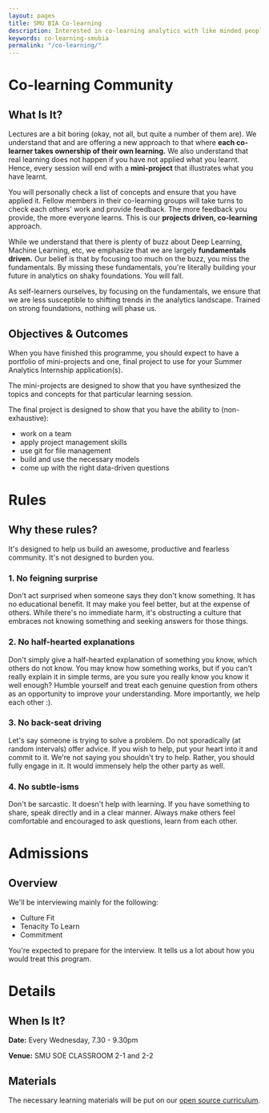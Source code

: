 ```yaml
---
layout: pages
title: SMU BIA Co-learning
description: Interested in co-learning analytics with like minded people? Join us today!
keywords: co-learning-smubia
permalink: "/co-learning/"
---
```


# Co-learning Community

## What Is It?

Lectures are a bit boring (okay, not all, but quite a number of them are). We understand that and are offering a new approach to that where **each co-learner takes ownership of their own learning.** We also understand that real learning does not happen if you have not applied what you learnt. Hence, every session will end with a **mini-project** that illustrates what you have learnt.

You will personally check a list of concepts and ensure that you have applied it. Fellow members in their co-learning groups will take turns to check each others' work and provide feedback. The more feedback you provide, the more everyone learns. This is our **projects driven, co-learning** approach.

While we understand that there is plenty of buzz about Deep Learning, Machine Learning, etc, we emphasize that we are largely **fundamentals driven.** Our belief is that by focusing too much on the buzz, you miss the fundamentals. By missing these fundamentals, you're literally building your future in analytics on shaky foundations. You will fall. 

As self-learners ourselves, by focusing on the fundamentals, we ensure that we are less susceptible to shifting trends in the analytics landscape. Trained on strong foundations, nothing will phase us.

## Objectives & Outcomes

When you have finished this programme, you should expect to have a portfolio of mini-projects and one, final project to use for your Summer Analytics Internship application(s).

The mini-projects are designed to show that you have synthesized the topics and concepts for that particular learning session.

The final project is designed to show that you have the ability to (non-exhaustive):
- work on a team
- apply project management skills
- use git for file management
- build and use the necessary models
- come up with the right data-driven questions

# Rules

## Why these rules?

It's designed to help us build an awesome, productive and fearless community. It's not designed to burden you.

### 1. No feigning surprise

Don't act surprised when someone says they don't know something. It has no educational benefit. It may make you feel better, but at the expense of others. While there's no immediate harm, it's obstructing a culture that embraces not knowing something and seeking answers for those things.

### 2. No half-hearted explanations

Don't simply give a half-hearted explanation of something you know, which others do not know. You may know how something works, but if you can't really explain it in simple terms, are you sure you really know you know it well enough? Humble yourself and treat each genuine question from others as an opportunity to improve your understanding. More importantly, we help each other :).

### 3. No back-seat driving

Let's say someone is trying to solve a problem. Do not sporadically (at random intervals) offer advice. If you wish to help, put your heart into it and commit to it. We're not saying you shouldn't try to help. Rather, you should fully engage in it. It would immensely help the other party as well.

### 4. No subtle-isms

Don't be sarcastic. It doesn't help with learning. If you have something to share, speak directly and in a clear manner. Always make others feel comfortable and encouraged to ask questions, learn from each other.

# Admissions

## Overview

We'll be interviewing mainly for the following:

- Culture Fit
- Tenacity To Learn
- Commitment

You're expected to prepare for the interview. It tells us a lot about how you would treat this program.

# Details

## When Is It?

**Date:**
Every Wednesday, 7.30 - 9.30pm

**Venue:**
SMU SOE CLASSROOM 2-1 and 2-2

## Materials

The necessary learning materials will be put on our [open source curriculum](https://github.com/smubia/dap-2017/).

